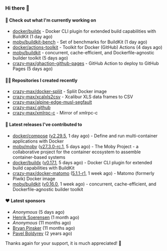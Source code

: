 ### Hi there 👋

#### 👷 Check out what I'm currently working on

- [docker/buildx](https://github.com/docker/buildx) - Docker CLI plugin for extended build capabilities with BuildKit (1 day ago)
- [moby/buildkit-bench](https://github.com/moby/buildkit-bench) - Set of benchmarks for BuildKit (1 day ago)
- [docker/actions-toolkit](https://github.com/docker/actions-toolkit) - Toolkit for Docker (GitHub) Actions (4 days ago)
- [moby/buildkit](https://github.com/moby/buildkit) - concurrent, cache-efficient, and Dockerfile-agnostic builder toolkit (5 days ago)
- [crazy-max/ghaction-github-pages](https://github.com/crazy-max/ghaction-github-pages) - GitHub Action to deploy to GitHub Pages (5 days ago)

#### 👨‍💻 Repositories I created recently

- [crazy-max/docker-spliit](https://github.com/crazy-max/docker-spliit) - Spliit Docker image
- [crazy-max/xcalxls2csv](https://github.com/crazy-max/xcalxls2csv) - Xcalibur XLS data frames to CSV
- [crazy-max/alpine-edge-musl-segfault](https://github.com/crazy-max/alpine-edge-musl-segfault)
- [crazy-max/.github](https://github.com/crazy-max/.github)
- [crazy-max/xmlrpc-c](https://github.com/crazy-max/xmlrpc-c) - Mirror of xmlrpc-c

#### 🚀 Latest releases I've contributed to

- [docker/compose](https://github.com/docker/compose) ([v2.29.5](https://github.com/docker/compose/releases/tag/v2.29.5), 1 day ago) - Define and run multi-container applications with Docker
- [moby/moby](https://github.com/moby/moby) ([v27.3.0-rc.1](https://github.com/moby/moby/releases/tag/v27.3.0-rc.1), 5 days ago) - The Moby Project - a collaborative project for the container ecosystem to assemble container-based systems
- [docker/buildx](https://github.com/docker/buildx) ([v0.17.1](https://github.com/docker/buildx/releases/tag/v0.17.1), 5 days ago) - Docker CLI plugin for extended build capabilities with BuildKit
- [crazy-max/docker-matomo](https://github.com/crazy-max/docker-matomo) ([5.1.1-r1](https://github.com/crazy-max/docker-matomo/releases/tag/5.1.1-r1), 1 week ago) - Matomo (formerly Piwik) Docker image
- [moby/buildkit](https://github.com/moby/buildkit) ([v0.16.0](https://github.com/moby/buildkit/releases/tag/v0.16.0), 1 week ago) - concurrent, cache-efficient, and Dockerfile-agnostic builder toolkit

#### ❤️ Latest sponsors
- _Anonymous_ (5 days ago)
- [Henrik Soerensen](https://github.com/hsoerensen) (1 month ago)
- _Anonymous_ (11 months ago)
- [Bryan Pinsker](https://github.com/BryanPinsker) (11 months ago)
- [Pavel Boldyrev](https://github.com/bpg) (2 years ago)

Thanks again for your support, it is much appreciated! 🙏
